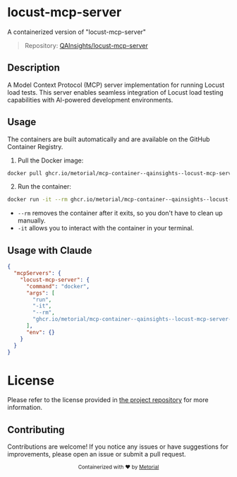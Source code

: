 
# locust-mcp-server

A containerized version of "locust-mcp-server"

> Repository: [QAInsights/locust-mcp-server](https://github.com/QAInsights/locust-mcp-server)

## Description

A Model Context Protocol (MCP) server implementation for running Locust load tests. This server enables seamless integration of Locust load testing capabilities with AI-powered development environments.


## Usage

The containers are built automatically and are available on the GitHub Container Registry.

1. Pull the Docker image:

```bash
docker pull ghcr.io/metorial/mcp-container--qainsights--locust-mcp-server--locust-mcp-server
```

2. Run the container:

```bash
docker run -it --rm ghcr.io/metorial/mcp-container--qainsights--locust-mcp-server--locust-mcp-server 
```

- `--rm` removes the container after it exits, so you don't have to clean up manually.
- `-it` allows you to interact with the container in your terminal.



## Usage with Claude

```json
{
  "mcpServers": {
    "locust-mcp-server": {
      "command": "docker",
      "args": [
        "run",
        "-it",
        "--rm",
        "ghcr.io/metorial/mcp-container--qainsights--locust-mcp-server--locust-mcp-server"
      ],
      "env": {}
    }
  }
}
```

# License

Please refer to the license provided in [the project repository](https://github.com/QAInsights/locust-mcp-server) for more information.

## Contributing

Contributions are welcome! If you notice any issues or have suggestions for improvements, please open an issue or submit a pull request.

<div align="center">
  <sub>Containerized with ❤️ by <a href="https://metorial.com">Metorial</a></sub>
</div>
  